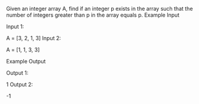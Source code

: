 Given an integer array A, find if an integer p exists in the array such that the number of integers greater than p in the array equals p.
Example Input

Input 1:

A = [3, 2, 1, 3]
Input 2:

A = [1, 1, 3, 3]


Example Output

Output 1:

1
Output 2:

-1
